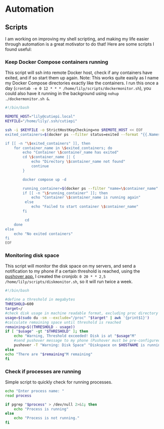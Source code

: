 # Automation

## Scripts
I am working on improving my shell scripting, and making my life easier through automation is a great motivator to do that!
Here are some scripts I found useful:

### Keep Docker Compose containers running
This script will ssh into remote Docker host, check if any containers have exited, and if so start them up again.
Note: This works quite easily as I name my Docker Compose directories exactly like the containers.
I run this once a day (`crontab -e 0 12 * * * /home/lily/scripts/dockermonitor.sh`), you could also have it running in the background using `nohup ./dockermonitor.sh &`.
```bash
#!/bin/bash

REMOTE_HOST="lily@cutiepi.local"
KEYFILE="/home/lily/.ssh/cutiepi"

ssh -i $KEYFILE -o StrictHostKeyChecking=no $REMOTE_HOST << EOF 
exited_containers=$(docker ps --filter status=exited --format "{{.Names}}") 

if [[ -n "\$exited_containers" ]], then
    for container_name in \$exited_containers; do
        echo "Container \$container_name has exited"
        cd \$container_name || { 
            echo "Directory \$container_name not found"
            continue
        }

        docker compose up -d

        running_container=$(docker ps --filter "name=\$container_name" --filter "status=running" --format "{{.Names}}")
        if [[ -n "\$running_container" ]]; then
            echo "Container \$container_name is running again"
         else
            echo "Failed to start container \$container_name"
        fi

         cd
    done
else
    echo "No exited containers"
fi
EOF
```
### Monitoring disk space
This script will monitor the disk space on my servers, and send a notification to my phone if a certain threshold is reached, using the <a href="https://github.com/akusei/pushover-bash" target="_blank">pushover app.</a> I created the cronjob: `0 20 * * 2,5 /home/lily/scripts/diskmonitor.sh`, so it will run twice a week.
```bash
#!/bin/bash 

#define a threshold in megabytes                              
THRESHOLD=600                                                                                                                                                                              #define a directory to be monitored (in this case root)                                                   
target=/                                                                                                                                                                                   
#check disk usage in machine readable format, excluding proc directory to not include running processes, storing only the size number in the variable
usage=$(sudo du -sm --exclude="/proc" "$target" | awk '{print$1}')
#calculate remaining space until threshold is reached 
remaining=$((THRESHOLD - usage))
if [ "$usage" -gt "$THRESHOLD" ]; then
    echo "Warning, Threshold exceeded! Disk is at "$usage"M"
    #send pushover message to my phone (Pushover must be pre-configured)
    pushover -T "Warning: Disk Space" "Diskspace on $HOSTNAME is running out! Disk is at "$usage"M"
else
echo "There are "$remaining"M remaining"  
fi
```

### Check if processes are running
Simple script to quickly check for running processes.
```bash
echo "Enter process name: "   
read process

if pgrep "$process" > /dev/null 2>&1; then
    echo "Process is running"
else
    echo "Process is not running."
fi